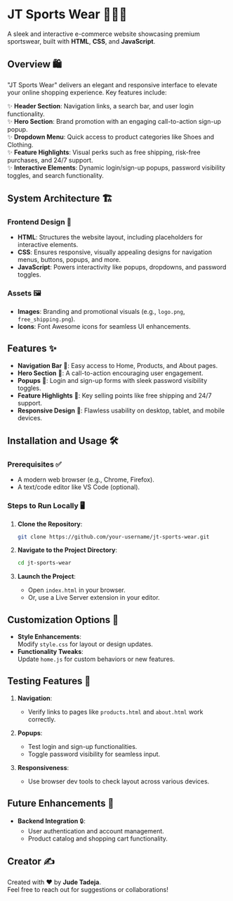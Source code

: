 # JT Sports Wear 🏋️‍♂️👟


A sleek and interactive e-commerce website showcasing premium sportswear, built with **HTML**, **CSS**, and **JavaScript**.


## Overview 🛍️


"JT Sports Wear" delivers an elegant and responsive interface to elevate your online shopping experience. Key features include:

✨ **Header Section**: Navigation links, a search bar, and user login functionality.  
✨ **Hero Section**: Brand promotion with an engaging call-to-action sign-up popup.  
✨ **Dropdown Menu**: Quick access to product categories like Shoes and Clothing.  
✨ **Feature Highlights**: Visual perks such as free shipping, risk-free purchases, and 24/7 support.  
✨ **Interactive Elements**: Dynamic login/sign-up popups, password visibility toggles, and search functionality.


## System Architecture 🏗️


### Frontend Design 🎨

- **HTML**: Structures the website layout, including placeholders for interactive elements.  
- **CSS**: Ensures responsive, visually appealing designs for navigation menus, buttons, popups, and more.  
- **JavaScript**: Powers interactivity like popups, dropdowns, and password toggles.

### Assets 🖼️

- **Images**: Branding and promotional visuals (e.g., `logo.png`, `free_shipping.png`).  
- **Icons**: Font Awesome icons for seamless UI enhancements.


## Features ✨


- **Navigation Bar** 🧭: Easy access to Home, Products, and About pages.  
- **Hero Section** 💪: A call-to-action encouraging user engagement.  
- **Popups** 🔐: Login and sign-up forms with sleek password visibility toggles.  
- **Feature Highlights** 🌟: Key selling points like free shipping and 24/7 support.  
- **Responsive Design** 📱: Flawless usability on desktop, tablet, and mobile devices.


## Installation and Usage 🛠️


### Prerequisites ✅

- A modern web browser (e.g., Chrome, Firefox).  
- A text/code editor like VS Code (optional).

### Steps to Run Locally 🖥️

1. **Clone the Repository**:  
   ```bash
   git clone https://github.com/your-username/jt-sports-wear.git
   ```

2. **Navigate to the Project Directory**:  
   ```bash
   cd jt-sports-wear
   ```

3. **Launch the Project**:  
   - Open `index.html` in your browser.  
   - Or, use a Live Server extension in your editor.


## Customization Options 🎨


- **Style Enhancements**:  
  Modify `style.css` for layout or design updates.  
- **Functionality Tweaks**:  
  Update `home.js` for custom behaviors or new features.


## Testing Features 🧪

1. **Navigation**:  
   - Verify links to pages like `products.html` and `about.html` work correctly.

2. **Popups**:  
   - Test login and sign-up functionalities.  
   - Toggle password visibility for seamless input.

3. **Responsiveness**:  
   - Use browser dev tools to check layout across various devices.


## Future Enhancements 🚀


- **Backend Integration** 🔒:  
  - User authentication and account management.  
  - Product catalog and shopping cart functionality.
## Creator ✍️


Created with ❤️ by **Jude Tadeja**.  
Feel free to reach out for suggestions or collaborations!

